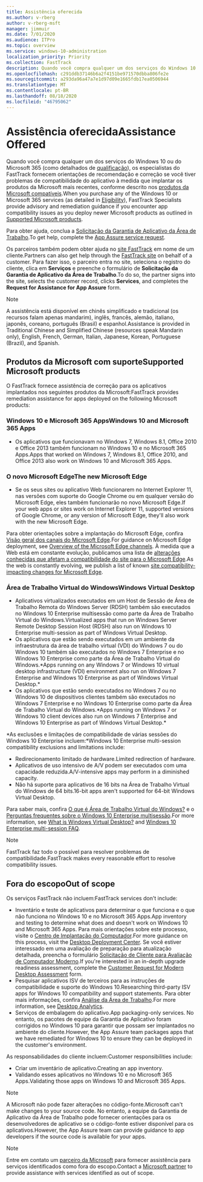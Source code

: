 ```yaml
---
title: Assistência oferecida
ms.author: v-rberg
author: v-rberg-msft
manager: jimmuir
ms.date: 7/01/2020
ms.audience: ITPro
ms.topic: overview
ms.service: windows-10-administration
localization_priority: Priority
ms.collection: FastTrack
description: Quando você compra qualquer um dos serviços do Windows 10 ou do Microsoft 365, os especialistas do FastTrack fornecem orientações de aconselhamento e correção para implantar no Windows 10 e no Microsoft 365 Apps e manter-se atualizado sem nenhum custo adicional (com uma assinatura qualificada).
ms.openlocfilehash: c291ddb37146b6a2f4151be971570dbba806fe2e
ms.sourcegitcommit: a293da96a47a7e1d97d09e1665fdb17ea0506944
ms.translationtype: MT
ms.contentlocale: pt-BR
ms.lasthandoff: 08/18/2020
ms.locfileid: "46795062"
---
```

# <a name="assistance-offered"></a><span data-ttu-id="8ceae-103">Assistência oferecida</span><span class="sxs-lookup"><span data-stu-id="8ceae-103">Assistance Offered</span></span>  

<span data-ttu-id="8ceae-104">Quando você compra qualquer um dos serviços do Windows 10 ou do Microsoft 365 (como detalhados de [qualificação](eligibility.md)), os especialistas do FastTrack fornecem orientações de recomendação e correção se você tiver problemas de compatibilidade do aplicativo à medida que implantar os produtos da Microsoft mais recentes, conforme descrito nos [produtos da Microsoft compatíveis](#supported-microsoft-products).</span><span class="sxs-lookup"><span data-stu-id="8ceae-104">When you purchase any of the Windows 10 or Microsoft 365 services (as detailed in [Eligibility](eligibility.md)), FastTrack Specialists provide advisory and remediation guidance if you encounter app compatibility issues as you deploy newer Microsoft products as outlined in [Supported Microsoft products](#supported-microsoft-products).</span></span>

<span data-ttu-id="8ceae-105">Para obter ajuda, conclua a [Solicitação da Garantia de Aplicativo da Área de Trabalho](https://go.microsoft.com/fwlink/?linkid=2022721).</span><span class="sxs-lookup"><span data-stu-id="8ceae-105">To get help, complete the [App Assure service request](https://go.microsoft.com/fwlink/?linkid=2022721).</span></span>

<span data-ttu-id="8ceae-106">Os parceiros também podem obter ajuda no [site FastTrack](https://go.microsoft.com/fwlink/?linkid=780698) em nome de um cliente.</span><span class="sxs-lookup"><span data-stu-id="8ceae-106">Partners can also get help through the [FastTrack site](https://go.microsoft.com/fwlink/?linkid=780698) on behalf of a customer.</span></span> <span data-ttu-id="8ceae-107">Para fazer isso, o parceiro entra no site, seleciona o registro do cliente, clica em **Serviços** e preenche o formulário de **Solicitação da Garantia de Aplicativo da Área de Trabalho**.</span><span class="sxs-lookup"><span data-stu-id="8ceae-107">To do so, the partner signs into the site, selects the customer record, clicks **Services**, and completes the **Request for Assistance for App Assure** form.</span></span>

> [!NOTE]
> <span data-ttu-id="8ceae-108">A assistência está disponível em chinês simplificado e tradicional (os recursos falam apenas mandarim), inglês, francês, alemão, italiano, japonês, coreano, português (Brasil) e espanhol.</span><span class="sxs-lookup"><span data-stu-id="8ceae-108">Assistance is provided in Traditional Chinese and Simplified Chinese (resources speak Mandarin only), English, French, German, Italian, Japanese, Korean, Portuguese (Brazil), and Spanish.</span></span> 

## <a name="supported-microsoft-products"></a><span data-ttu-id="8ceae-109">Produtos da Microsoft com suporte</span><span class="sxs-lookup"><span data-stu-id="8ceae-109">Supported Microsoft products</span></span>

<span data-ttu-id="8ceae-110">O FastTrack fornece assistência de correção para os aplicativos implantados nos seguintes produtos da Microsoft:</span><span class="sxs-lookup"><span data-stu-id="8ceae-110">FastTrack provides remediation assistance for apps deployed on the following Microsoft products:</span></span>

### <a name="windows-10-and-microsoft-365-apps"></a><span data-ttu-id="8ceae-111">Windows 10 e Microsoft 365 Apps</span><span class="sxs-lookup"><span data-stu-id="8ceae-111">Windows 10 and Microsoft 365 Apps</span></span>

- <span data-ttu-id="8ceae-112">Os aplicativos que funcionavam no Windows 7, Windows 8.1, Office 2010 e Office 2013 também funcionam no Windows 10 e no Microsoft 365 Apps.</span><span class="sxs-lookup"><span data-stu-id="8ceae-112">Apps that worked on Windows 7, Windows 8.1, Office 2010, and Office 2013 also work on Windows 10 and Microsoft 365 Apps.</span></span>

### <a name="the-new-microsoft-edge"></a><span data-ttu-id="8ceae-113">O novo Microsoft Edge</span><span class="sxs-lookup"><span data-stu-id="8ceae-113">The new Microsoft Edge</span></span>

- <span data-ttu-id="8ceae-114">Se os seus sites ou aplicativo Web funcionarem no Internet Explorer 11, nas versões com suporte do Google Chrome ou em qualquer versão do Microsoft Edge, eles também funcionarão no novo Microsoft Edge.</span><span class="sxs-lookup"><span data-stu-id="8ceae-114">If your web apps or sites work on Internet Explorer 11, supported versions of Google Chrome, or any version of Microsoft Edge, they'll also work with the new Microsoft Edge.</span></span>

<span data-ttu-id="8ceae-115">Para obter orientações sobre a implantação do Microsoft Edge, confira [Visão geral dos canais do Microsoft Edge](https://docs.microsoft.com/DeployEdge/microsoft-edge-channels).</span><span class="sxs-lookup"><span data-stu-id="8ceae-115">For guidance on Microsoft Edge deployment, see [Overview of the Microsoft Edge channels](https://docs.microsoft.com/DeployEdge/microsoft-edge-channels).</span></span> <span data-ttu-id="8ceae-116">À medida que a Web está em constante evolução, publicamos uma lista de [alterações conhecidas que afetam a compatibilidade do site para o Microsoft Edge](https://docs.microsoft.com/microsoft-edge/web-platform/site-impacting-changes).</span><span class="sxs-lookup"><span data-stu-id="8ceae-116">As the web is constantly evolving, we publish a list of known [site compatibility-impacting changes for Microsoft Edge](https://docs.microsoft.com/microsoft-edge/web-platform/site-impacting-changes).</span></span>

### <a name="windows-virtual-desktop"></a><span data-ttu-id="8ceae-117">Área de Trabalho Virtual do Windows</span><span class="sxs-lookup"><span data-stu-id="8ceae-117">Windows Virtual Desktop</span></span>

- <span data-ttu-id="8ceae-118">Aplicativos virtualizados executados em um Host de Sessão de Área de Trabalho Remota do Windows Server (RDSH) também são executados no Windows 10 Enterprise multisessão como parte da Área de Trabalho Virtual do Windows.</span><span class="sxs-lookup"><span data-stu-id="8ceae-118">Virtualized apps that run on Windows Server Remote Desktop Session Host (RDSH) also run on Windows 10 Enterprise multi-session as part of Windows Virtual Desktop.</span></span>
- <span data-ttu-id="8ceae-119">Os aplicativos que estão sendo executados em um ambiente da infraestrutura da área de trabalho virtual (VDI) do Windows 7 ou do Windows 10 também são executados no Windows 7 Enterprise e no Windows 10 Enterprise como parte da Área de Trabalho Virtual do Windows.\*</span><span class="sxs-lookup"><span data-stu-id="8ceae-119">Apps running on any Windows 7 or Windows 10 virtual desktop infrastructure (VDI) environment also run on Windows 7 Enterprise and Windows 10 Enterprise as part of Windows Virtual Desktop.\*</span></span>
- <span data-ttu-id="8ceae-120">Os aplicativos que estão sendo executados no Windows 7 ou no Windows 10 de dispositivos clientes também são executados no Windows 7 Enterprise e no Windows 10 Enterprise como parte da Área de Trabalho Virtual do Windows.\*</span><span class="sxs-lookup"><span data-stu-id="8ceae-120">Apps running on Windows 7 or Windows 10 client devices also run on Windows 7 Enterprise and Windows 10 Enterprise as part of Windows Virtual Desktop.\*</span></span>

<span data-ttu-id="8ceae-121">\*As exclusões e limitações de compatibilidade de várias sessões do Windows 10 Enterprise incluem:</span><span class="sxs-lookup"><span data-stu-id="8ceae-121">\*Windows 10 Enterprise multi-session compatibility exclusions and limitations include:</span></span>
- <span data-ttu-id="8ceae-122">Redirecionamento limitado de hardware.</span><span class="sxs-lookup"><span data-stu-id="8ceae-122">Limited redirection of hardware.</span></span>
- <span data-ttu-id="8ceae-123">Aplicativos de uso intensivo de A/V podem ser executados com uma capacidade reduzida.</span><span class="sxs-lookup"><span data-stu-id="8ceae-123">A/V-intensive apps may perform in a diminished capacity.</span></span>
- <span data-ttu-id="8ceae-124">Não há suporte para aplicativos de 16 bits na Área de Trabalho Virtual do Windows de 64 bits.</span><span class="sxs-lookup"><span data-stu-id="8ceae-124">16-bit apps aren't supported for 64-bit Windows Virtual Desktop.</span></span>

<span data-ttu-id="8ceae-125">Para saber mais, confira [O que é Área de Trabalho Virtual do Windows?](https://docs.microsoft.com/azure/virtual-desktop/overview) e o [Perguntas frequentes sobre o Windows 10 Enterprise multisessão](https://docs.microsoft.com/azure/virtual-desktop/windows-10-multisession-faq).</span><span class="sxs-lookup"><span data-stu-id="8ceae-125">For more information, see [What is Windows Virtual Desktop?](https://docs.microsoft.com/azure/virtual-desktop/overview) and [Windows 10 Enterprise multi-session FAQ](https://docs.microsoft.com/azure/virtual-desktop/windows-10-multisession-faq).</span></span>

> [!NOTE]
> <span data-ttu-id="8ceae-126">FastTrack faz todo o possível para resolver problemas de compatibilidade.</span><span class="sxs-lookup"><span data-stu-id="8ceae-126">FastTrack makes every reasonable effort to resolve compatibility issues.</span></span> 

## <a name="out-of-scope"></a><span data-ttu-id="8ceae-127">Fora do escopo</span><span class="sxs-lookup"><span data-stu-id="8ceae-127">Out of scope</span></span>

<span data-ttu-id="8ceae-128">Os serviços FastTrack não incluem:</span><span class="sxs-lookup"><span data-stu-id="8ceae-128">FastTrack services don't include:</span></span>
- <span data-ttu-id="8ceae-129">Inventário e teste de aplicativos para determinar o que funciona e o que não funciona no Windows 10 e no Microsoft 365 Apps.</span><span class="sxs-lookup"><span data-stu-id="8ceae-129">App inventory and testing to determine what does and doesn't work on Windows 10 and Microsoft 365 Apps.</span></span> <span data-ttu-id="8ceae-130">Para mais orientações sobre este processo, visite o [Centro de Implantação do Computador](https://go.microsoft.com/fwlink/?linkid=2080140).</span><span class="sxs-lookup"><span data-stu-id="8ceae-130">For more guidance on this process, visit the [Desktop Deployment Center](https://go.microsoft.com/fwlink/?linkid=2080140).</span></span> <span data-ttu-id="8ceae-131">Se você estiver interessado em uma avaliação de preparação para atualização detalhada, preencha o formulário [Solicitação de Cliente para Avaliação de Computador Moderno](https://go.microsoft.com/fwlink/?linkid=2053818).</span><span class="sxs-lookup"><span data-stu-id="8ceae-131">If you're interested in an in-depth upgrade readiness assessment, complete the [Customer Request for Modern Desktop Assessment](https://go.microsoft.com/fwlink/?linkid=2053818) form.</span></span>
- <span data-ttu-id="8ceae-132">Pesquisar aplicativos ISV de terceiros para as instruções de compatibilidade e suporte do Windows 10.</span><span class="sxs-lookup"><span data-stu-id="8ceae-132">Researching third-party ISV apps for Windows 10 compatibility and support statements.</span></span> <span data-ttu-id="8ceae-133">Para obter mais informações, confira [Análise da Área de Trabalho](https://docs.microsoft.com/sccm/desktop-analytics/overview).</span><span class="sxs-lookup"><span data-stu-id="8ceae-133">For more information, see [Desktop Analytics](https://docs.microsoft.com/sccm/desktop-analytics/overview).</span></span>
- <span data-ttu-id="8ceae-134">Serviços de embalagem do aplicativo.</span><span class="sxs-lookup"><span data-stu-id="8ceae-134">App packaging-only services.</span></span> <span data-ttu-id="8ceae-135">No entanto, os pacotes de equipe da Garantia de Aplicativo foram corrigidos no Windows 10 para garantir que possam ser implantados no ambiente do cliente.</span><span class="sxs-lookup"><span data-stu-id="8ceae-135">However, the App Assure team packages apps that we have remediated for Windows 10 to ensure they can be deployed in the customer's environment.</span></span>

<span data-ttu-id="8ceae-136">As responsabilidades do cliente incluem:</span><span class="sxs-lookup"><span data-stu-id="8ceae-136">Customer responsibilities include:</span></span>
- <span data-ttu-id="8ceae-137">Criar um inventário de aplicativo.</span><span class="sxs-lookup"><span data-stu-id="8ceae-137">Creating an app inventory.</span></span>
- <span data-ttu-id="8ceae-138">Validando esses aplicativos no Windows 10 e no Microsoft 365 Apps.</span><span class="sxs-lookup"><span data-stu-id="8ceae-138">Validating those apps on Windows 10 and Microsoft 365 Apps.</span></span>

> [!NOTE]
> <span data-ttu-id="8ceae-139">A Microsoft não pode fazer alterações no código-fonte.</span><span class="sxs-lookup"><span data-stu-id="8ceae-139">Microsoft can't make changes to your source code.</span></span> <span data-ttu-id="8ceae-140">No entanto, a equipe da Garantia de Aplicativo da Área de Trabalho pode fornecer orientações para os desenvolvedores de aplicativo se o código-fonte estiver disponível para os aplicativos.</span><span class="sxs-lookup"><span data-stu-id="8ceae-140">However, the App Assure team can provide guidance to app developers if the source code is available for your apps.</span></span>

> [!NOTE]
> <span data-ttu-id="8ceae-141">Entre em contato um [parceiro da Microsoft](https://go.microsoft.com/fwlink/?linkid=2080150) para fornecer assistência para serviços identificados como fora do escopo.</span><span class="sxs-lookup"><span data-stu-id="8ceae-141">Contact a [Microsoft partner](https://go.microsoft.com/fwlink/?linkid=2080150) to provide assistance with services identified as out of scope.</span></span>


